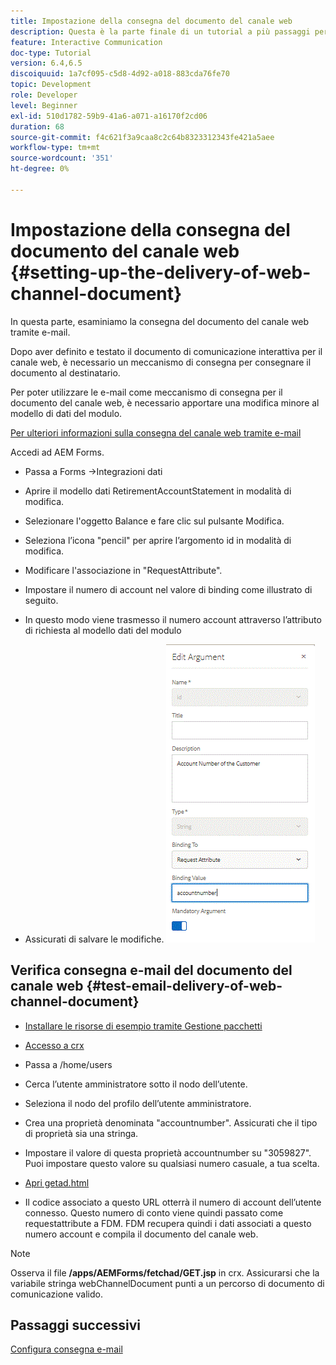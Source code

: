 ```yaml
---
title: Impostazione della consegna del documento del canale web
description: Questa è la parte finale di un tutorial a più passaggi per creare il tuo primo documento di comunicazione interattiva. In questa parte, esaminiamo la consegna del documento del canale web tramite e-mail.
feature: Interactive Communication
doc-type: Tutorial
version: 6.4,6.5
discoiquuid: 1a7cf095-c5d8-4d92-a018-883cda76fe70
topic: Development
role: Developer
level: Beginner
exl-id: 510d1782-59b9-41a6-a071-a16170f2cd06
duration: 68
source-git-commit: f4c621f3a9caa8c2c64b8323312343fe421a5aee
workflow-type: tm+mt
source-wordcount: '351'
ht-degree: 0%

---
```


# Impostazione della consegna del documento del canale web {#setting-up-the-delivery-of-web-channel-document}


In questa parte, esaminiamo la consegna del documento del canale web tramite e-mail.

Dopo aver definito e testato il documento di comunicazione interattiva per il canale web, è necessario un meccanismo di consegna per consegnare il documento al destinatario.

Per poter utilizzare le e-mail come meccanismo di consegna per il documento del canale web, è necessario apportare una modifica minore al modello di dati del modulo.

[Per ulteriori informazioni sulla consegna del canale web tramite e-mail](/help/forms/interactive-communications/delivery-of-web-channel-document-tutorial-use.md)

Accedi ad AEM Forms.

* Passa a Forms ->Integrazioni dati

* Aprire il modello dati RetirementAccountStatement in modalità di modifica.

* Selezionare l&#39;oggetto Balance e fare clic sul pulsante Modifica.

* Seleziona l’icona &quot;pencil&quot; per aprire l’argomento id in modalità di modifica.

* Modificare l&#39;associazione in &quot;RequestAttribute&quot;.

* Impostare il numero di account nel valore di binding come illustrato di seguito.

* In questo modo viene trasmesso il numero account attraverso l’attributo di richiesta al modello dati del modulo

* Assicurati di salvare le modifiche.
  ![fdm](assets/requestattribute.gif)

## Verifica consegna e-mail del documento del canale web {#test-email-delivery-of-web-channel-document}

* [Installare le risorse di esempio tramite Gestione pacchetti](assets/webchanneldelivery.zip)
* [Accesso a crx](http://localhost:4502/crx/de/index.jsp#)

* Passa a /home/users

* Cerca l’utente amministratore sotto il nodo dell’utente.

* Seleziona il nodo del profilo dell’utente amministratore.

* Crea una proprietà denominata &quot;accountnumber&quot;. Assicurati che il tipo di proprietà sia una stringa.

* Impostare il valore di questa proprietà accountnumber su &quot;3059827&quot;. Puoi impostare questo valore su qualsiasi numero casuale, a tua scelta.

* [Apri getad.html](http://localhost:4502/content/getad.html)

* Il codice associato a questo URL otterrà il numero di account dell’utente connesso. Questo numero di conto viene quindi passato come requestattribute a FDM. FDM recupera quindi i dati associati a questo numero account e compila il documento del canale web.

>[!NOTE]
>
>Osserva il file **/apps/AEMForms/fetchad/GET.jsp** in crx. Assicurarsi che la variabile stringa webChannelDocument punti a un percorso di documento di comunicazione valido.

## Passaggi successivi

[Configura consegna e-mail](../interactive-communications/delivery-of-web-channel-document-tutorial-use.md)